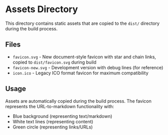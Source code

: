 # Assets Directory

This directory contains static assets that are copied to the `dist/` directory during the build process.

## Files

- `favicon.svg` - New document-style favicon with star and chain links, copied to `dist/favicon.svg` during build
- `favicon-new.svg` - Development version with debug lines (for reference)
- `icon.ico` - Legacy ICO format favicon for maximum compatibility

## Usage

Assets are automatically copied during the build process. The favicon represents the URL-to-markdown functionality with:

- Blue background (representing text/markdown)
- White text lines (representing content)
- Green circle (representing links/URLs)
